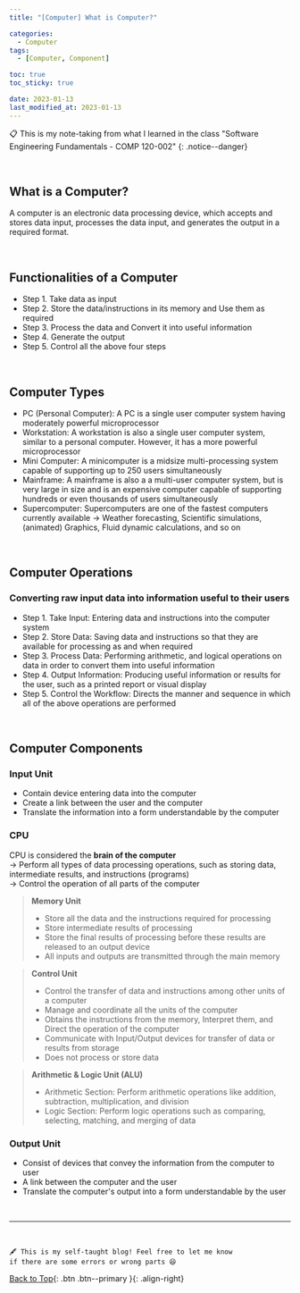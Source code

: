 ```yaml
---
title: "[Computer] What is Computer?"

categories:
  - Computer
tags:
  - [Computer, Component]

toc: true
toc_sticky: true

date: 2023-01-13
last_modified_at: 2023-01-13
---
```


<!-- {% capture notice-2 %}

📋 This is the tech-news archives to help me keep track of what I am interested in!

- Reference tech news link: <https://thenextweb.com/news/blockchain-development-tech-career>
  {% endcapture %}

<div class="notice--danger">{{ notice-2 | markdownify }}</div> -->

📋 This is my note-taking from what I learned in the class "Software Engineering Fundamentals - COMP 120-002"
{: .notice--danger}

<br>

## What is a Computer?

A computer is an electronic data processing device, which accepts and stores data input, processes the data input, and generates the output in a required format.

<br>

## Functionalities of a Computer

- Step 1. Take data as input
- Step 2. Store the data/instructions in its memory and Use them as required
- Step 3. Process the data and Convert it into useful information
- Step 4. Generate the output
- Step 5. Control all the above four steps

<br>

## Computer Types

- PC (Personal Computer): A PC is a single user computer system having moderately powerful microprocessor
- Workstation: A workstation is also a single user computer system, similar to a personal computer. However, it has a more powerful microprocessor
- Mini Computer: A minicomputer is a midsize multi-processing system capable of supporting up to 250 users simultaneously
- Mainframe: A mainframe is also a a multi-user computer system, but is very large in size and is an expensive computer capable of supporting hundreds or even thousands of users simultaneously
- Supercomputer: Supercomputers are one of the fastest computers currently available &rarr; Weather forecasting, Scientific simulations, (animated) Graphics, Fluid dynamic calculations, and so on

<br>

## Computer Operations

### Converting raw input data into information useful to their users

- Step 1. Take Input: Entering data and instructions into the computer system
- Step 2. Store Data: Saving data and instructions so that they are available for processing as and when required
- Step 3. Process Data: Performing arithmetic, and logical operations on data in order to convert them into useful information
- Step 4. Output Information: Producing useful information or results for the user, such as a printed report or visual display
- Step 5. Control the Workflow: Directs the manner and sequence in which all of the above operations are performed

<br>

## Computer Components

### Input Unit

- Contain device entering data into the computer
- Create a link between the user and the computer
- Translate the information into a form understandable by the computer

### CPU

CPU is considered the **brain of the computer**
<br> &rarr; Perform all types of data processing operations, such as storing data, intermediate results, and instructions (programs)
<br> &rarr; Control the operation of all parts of the computer

> **Memory Unit**
>
> - Store all the data and the instructions required for processing
> - Store intermediate results of processing
> - Store the final results of processing before these results are released to an output device
> - All inputs and outputs are transmitted through the main memory

> **Control Unit**
>
> - Control the transfer of data and instructions among other units of a computer
> - Manage and coordinate all the units of the computer
> - Obtains the instructions from the memory, Interpret them, and Direct the operation of the computer
> - Communicate with Input/Output devices for transfer of data or results from storage
> - Does not process or store data

> **Arithmetic & Logic Unit (ALU)**
>
> - Arithmetic Section: Perform arithmetic operations like addition, subtraction, multiplication, and division
> - Logic Section: Perform logic operations such as comparing, selecting, matching, and merging of data

### Output Unit

- Consist of devices that convey the information from the computer to user
- A link between the computer and the user
- Translate the computer's output into a form understandable by the user

<br>

---

<br>

    🖋️ This is my self-taught blog! Feel free to let me know
    if there are some errors or wrong parts 😆

[Back to Top](#){: .btn .btn--primary }{: .align-right}

